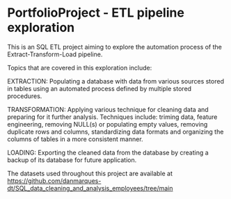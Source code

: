 # PortfolioProject - ETL pipeline exploration

This is an SQL ETL project aiming to explore the automation process of the Extract-Transform-Load pipeline.

Topics that are covered in this exploration include:

EXTRACTION: Populating a database with data from various sources stored in tables using an automated process defined by multiple stored procedures.

TRANSFORMATION: Applying various technique for cleaning data and preparing for it further analysis. 
Techniques include: triming data, feature engineering, removing NULL(s) or populating empty values, removing duplicate rows and columns, standardizing data formats and organizing the columns of tables in a more consistent manner.

LOADING: Exporting the cleaned data from the database by creating a backup of its database for future application.

The datasets used throughout this project are available at https://github.com/danmarques-dt/SQL_data_cleaning_and_analysis_employees/tree/main
